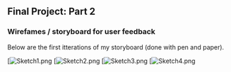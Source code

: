 ## Final Project: Part 2

### Wirefames / storyboard for user feedback
Below are the first itterations of my storyboard (done with pen and paper). 


[![Sketch1.png](https://ibb.co/BnCXvrG)
[![Sketch2.png](https://ibb.co/DW3zTV5)
[![Sketch3.png](https://ibb.co/gyrmbhr)
[![Sketch4.png](https://ibb.co/56BW78p)
